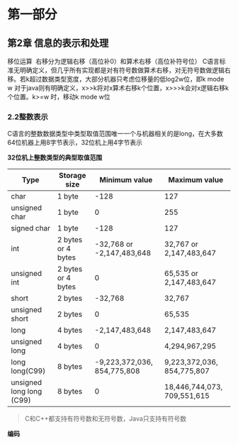 # 第一部分

## 第2章 信息的表示和处理

移位运算
​    右移分为逻辑右移（高位补0）和算术右移（高位补符号位）
​        C语言标准无明确定义，但几乎所有实现都是对有符号数做算术右移，对无符号数做逻辑右移。若k超过数据类型宽度，大部分机器只考虑位移量的低log2w位，即k mode w
​        对于java则有明确定义，x>>k将对x算术右移k个位置，x>>>k会对x逻辑右移k个位置。k>=w 时，移动k mode w位

### 2.2整数表示

C语言的整数数据类型中类型取值范围唯一一个与机器相关的是long，在大多数64位机器上用8字节表示，32位机上用4字节表示 

**32位机上整数类型的典型取值范围**

| **Type**                 | **Storage size**   | **Minimum value**           | **Maximum value**           |
| ------------------------ | ------------------ | --------------------------- | --------------------------- |
| char                     | 1 byte             | -128                        | 127                         |
| unsigned char            | 1 byte             | 0                           | 255                         |
| signed char              | 1 byte             | -128                        | 127                         |
| int                      | 2 bytes or 4 bytes | -32,768 or -2,147,483,648   | 32,767 or 2,147,483,647     |
| unsigned int             | 2 bytes or 4 bytes | 0                           | 65,535 or 2,147,483,647     |
| short                    | 2 bytes            | -32,768                     | 32,767                      |
| unsigned short           | 2 bytes            | 0                           | 65,535                      |
| long                     | 4 bytes            | -2,147,483,648              | 2,147,483,647               |
| unsigned long            | 4 bytes            | 0                           | 4,294,967,295               |
| long long(C99)           | 8 bytes            | -9,223,372,036, 854,775,808 | 9,223,372,036, 854,775,807  |
| unsigned long long (C99) | 8 bytes            | 0                           | 18,446,744,073, 709,551,615 |

> C和C++都支持有符号数和无符号数，Java只支持有符号数

**编码**

